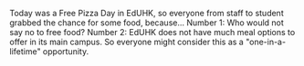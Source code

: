 Today was a Free Pizza Day in EdUHK, so everyone from staff to student grabbed the chance for some food, because...
Number 1: Who would not say no to free food?
Number 2: EdUHK does not have much meal options to offer in its main campus.
So everyone might consider this as a "one-in-a-lifetime" opportunity.